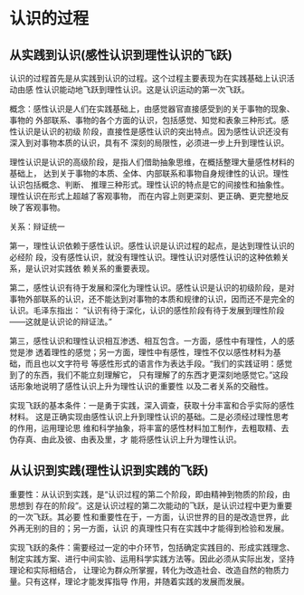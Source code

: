 # 认识的过程

## 从实践到认识(感性认识到理性认识的飞跃)

认识的过程首先是从实践到认识的过程。这个过程主要表现为在实践基础上认识活动由感 性认识能动地飞跃到理性认识。这是认识运动的第一次飞跃。 

概念：感性认识是人们在实践基础上，由感觉器官直接感受到的关于事物的现象、事物的 外部联系、事物的各个方面的认识，包括感觉、知觉和表象三种形式。感性认识是认识的初级 阶段，直接性是感性认识的突出特点。因为感性认识还没有深入到对事物本质的认识，具有不 深刻的局限性，必须进一步上升到理性认识。 

理性认识是认识的高级阶段，是指人们借助抽象思维，在概括整理大量感性材料的基础上， 达到关于事物的本质、全体、内部联系和事物自身规律性的认识。理性认识包括概念、判断、 推理三种形式。理性认识的特点是它的间接性和抽象性。理性认识在形式上超越了客观事物， 而在内容上则更深刻、更正确、更完整地反映了客观事物。 

关系：辩证统一 

第一，理性认识依赖于感性认识。感性认识是认识过程的起点，是达到理性认识的必经阶 段，没有感性认识，就没有理性认识。理性认识对感性认识的这种依赖关系，是认识对实践依 赖关系的重要表现。 

第二，感性认识有待于发展和深化为理性认识。感性认识是认识的初级阶段，是对事物外部联系的认识，还不能达到对事物的本质和规律的认识，因而还不是完全的认识。毛泽东指出： “认识有待于深化，认识的感性阶段有待于发展到理性阶段——这就是认识论的辩证法。” 

第三，感性认识和理性认识相互渗透、相互包含。一方面，感性中有理性，人的感觉是渗 透着理性的感觉；另一方面，理性中有感性，理性不仅以感性材料为基础，而且也以文字符号 等感性形式的语言作为表达手段。“我们的实践证明：感觉到了的东西，我们不能立刻理解它， 只有理解了的东西才更深刻地感觉它。”这段话形象地说明了感性认识上升为理性认识的重要性 以及二者关系的交融性。 

实现飞跃的基本条件：一是勇于实践，深入调查，获取十分丰富和合乎实际的感性材料。 这是正确实现由感性认识上升到理性认识的基础。二是必须经过理性思考的作用，运用理论思 维和科学抽象，将丰富的感性材料加工制作，去粗取精、去伪存真、由此及彼、由表及里，才 能将感性认识上升为理性认识。

## 从认识到实践(理性认识到实践的飞跃)

重要性：从认识到实践，是“认识过程的第二个阶段，即由精神到物质的阶段，由思想到 存在的阶段”。这是认识过程的第二次能动的飞跃，是认识过程中更为重要的一次飞跃。其必要 性和重要性在于，一方面，认识世界的目的是改造世界，此外再无别的目的；另一方面，认识 的真理性只有在实践中才能得到检验和发展。

实现飞跃的条件：需要经过一定的中介环节，包括确定实践目的、形成实践理念、制定实践方案、进行中间实验、运用科学实践方法等。因此必须从实际出发，坚持理论和实际相结合， 让理论为群众所掌握，转化为改造社会、改造自然的物质力量。只有这样，理论才能发挥指导 作用，并随着实践的发展而发展。